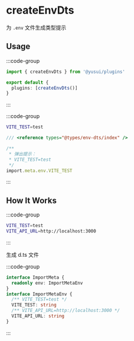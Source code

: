 # createEnvDts

为 `.env` 文件生成类型提示

## Usage

:::code-group

```ts [vite.config.ts]
import { createEnvDts } from '@yusui/plugins'

export default {
  plugins: [createEnvDts()]
}
```

:::

:::code-group

```sh [.env]
VITE_TEST=test
```

```ts [env.d.ts]
/// <reference types="@types/env-dts/index" />
```

```ts [xxx.ts]
/**
 * 弹出提示：
 * VITE_TEST=test
 */
import.meta.env.VITE_TEST
```

:::

## How It Works

:::code-group

```sh [.env]
VITE_TEST=test
VITE_API_URL=http://localhost:3000
```

:::

生成 d.ts 文件

:::code-group

```ts [node_modules/@types/env-dts/index.d.ts]
interface ImportMeta {
  readonly env: ImportMetaEnv
}
interface ImportMetaEnv {
  /** VITE_TEST=test */
  VITE_TEST: string
  /** VITE_API_URL=http://localhost:3000 */
  VITE_API_URL: string
}
```

:::
